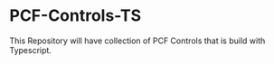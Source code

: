 # PCF-Controls-TS
This Repository will have collection of PCF Controls that is build with Typescript.
